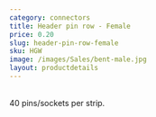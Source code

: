 ```yaml
---
category: connectors
title: Header pin row - Female
price: 0.20
slug: header-pin-row-female
sku: HGW
image: /images/Sales/bent-male.jpg
layout: productdetails
---
```

<br>40 pins/sockets per strip.

